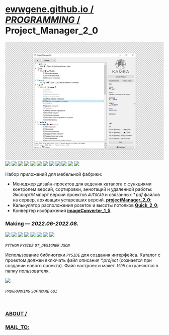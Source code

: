 ﻿
# [ewwgene.github.io /](https://ewwgene.github.io/) [_PROGRAMMING_ /](https://ewwgene.github.io/PROGRAMMING) Project_Manager_2_0

[![Project_Manager_2_0](/100.jpg)](https://ewwgene.github.io/Project_Manager_2_0/Carousel)<br> <a id="111" href="https://ewwgene.github.io/Project_Manager_2_0/Carousel/#111"><img src="https://ewwgene.github.io/Project_Manager_2_0/111.jpg" height="66"></a> <a id="112" href="https://ewwgene.github.io/Project_Manager_2_0/Carousel/#112"><img src="https://ewwgene.github.io/Project_Manager_2_0/112.jpg" height="66"></a> <a id="113" href="https://ewwgene.github.io/Project_Manager_2_0/Carousel/#113"><img src="https://ewwgene.github.io/Project_Manager_2_0/113.jpg" height="66"></a> <a id="115" href="https://ewwgene.github.io/Project_Manager_2_0/Carousel/#115"><img src="https://ewwgene.github.io/Project_Manager_2_0/115.jpg" height="66"></a> <a id="117" href="https://ewwgene.github.io/Project_Manager_2_0/Carousel/#117"><img src="https://ewwgene.github.io/Project_Manager_2_0/117.jpg" height="66"></a> <a id="118" href="https://ewwgene.github.io/Project_Manager_2_0/Carousel/#118"><img src="https://ewwgene.github.io/Project_Manager_2_0/118.jpg" height="66"></a> <a id="119" href="https://ewwgene.github.io/Project_Manager_2_0/Carousel/#119"><img src="https://ewwgene.github.io/Project_Manager_2_0/119.jpg" height="66"></a> <a id="121" href="https://ewwgene.github.io/Project_Manager_2_0/Carousel/#121"><img src="https://ewwgene.github.io/Project_Manager_2_0/121.jpg" height="66"></a> <a id="123" href="https://ewwgene.github.io/Project_Manager_2_0/Carousel/#123"><img src="https://ewwgene.github.io/Project_Manager_2_0/123.jpg" height="66"></a> <a id="125" href="https://ewwgene.github.io/Project_Manager_2_0/Carousel/#125"><img src="https://ewwgene.github.io/Project_Manager_2_0/125.jpg" height="66"></a> <a id="131" href="https://ewwgene.github.io/Project_Manager_2_0/Carousel/#131"><img src="https://ewwgene.github.io/Project_Manager_2_0/131.jpg" height="66"></a> <a id="133" href="https://ewwgene.github.io/Project_Manager_2_0/Carousel/#133"><img src="https://ewwgene.github.io/Project_Manager_2_0/133.jpg" height="66"></a> <a id="text">&#160;</a>



Набор приложений для мебельной фабрики:
  + Менеджер дизайн-проектов для ведения каталога с функциями контролем версий, сортировки, аннотаций и удаленной работы: Экспорт/Импорт версий проектов _`AUTOCAD`_ и связанных _*.pdf_ файлов на сервер, архивация устаревших версий. [**projectManager_2_0**](https://github.com/ewwgene/Project_Manager_2_0/tree/main/projectManager_2_0);
 + Калькулятор расположения розеток и высоты потолков [**Quick_2_0**](https://github.com/ewwgene/Project_Manager_2_0/tree/main/Quick_2_0);
 + Конвертер изображений [**imageConverter_1_5**](https://github.com/ewwgene/Project_Manager_2_0/tree/main/imageConverter_1_5).

### Making — _2022.06-2022.08._
<a id="201m" href="https://ewwgene.github.io/Project_Manager_2_0/Carousel/#201m"><img src="https://ewwgene.github.io/Project_Manager_2_0/Making/201.jpg" height="66"></a> <a id="202m" href="https://ewwgene.github.io/Project_Manager_2_0/Carousel/#202m"><img src="https://ewwgene.github.io/Project_Manager_2_0/Making/202.jpg" height="66"></a> <a id="203m" href="https://ewwgene.github.io/Project_Manager_2_0/Carousel/#203m"><img src="https://ewwgene.github.io/Project_Manager_2_0/Making/203.jpg" height="66"></a> <a id="205m" href="https://ewwgene.github.io/Project_Manager_2_0/Carousel/#205m"><img src="https://ewwgene.github.io/Project_Manager_2_0/Making/205.jpg" height="66"></a> <a id="207m" href="https://ewwgene.github.io/Project_Manager_2_0/Carousel/#207m"><img src="https://ewwgene.github.io/Project_Manager_2_0/Making/207.jpg" height="66"></a> <a id="209m" href="https://ewwgene.github.io/Project_Manager_2_0/Carousel/#209m"><img src="https://ewwgene.github.io/Project_Manager_2_0/Making/209.jpg" height="66"></a> <a id="211m" href="https://ewwgene.github.io/Project_Manager_2_0/Carousel/#211m"><img src="https://ewwgene.github.io/Project_Manager_2_0/Making/211.jpg" height="66"></a> <a id="213m" href="https://ewwgene.github.io/Project_Manager_2_0/Carousel/#213m"><img src="https://ewwgene.github.io/Project_Manager_2_0/Making/213.jpg" height="66"></a>  

_`PYTHON`_ _`PYSIDE`_ _`QT_DESIGNER`_ _`JSON`_  

Использование библиотеки _`PYSIDE`_ для создания интерфейса. Каталог с проектом должен включать файл описания _*.project_ (сознается при создании нового проекта). Файл настроек и макет _`JSON`_ сохраняются в папку пользователя.

<a id="301" href="https://ewwgene.github.io/Project_Manager_2_0/Carousel/#301"><img src="https://ewwgene.github.io/Project_Manager_2_0/301.jpg" height="66"></a> 

_`PROGRAMMING`_ _`SOFTWARE`_ _`GUI`_ 

<br> 

### [ABOUT /](https://ewwgene.github.io/ABOUT)
### [MAIL_TO:](mailto:r0cam@me.com)